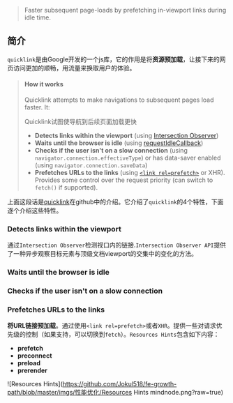 > Faster subsequent page-loads by prefetching in-viewport links during idle time.

## 简介

`quicklink`是由Google开发的一个js库，它的作用是将**资源预加载**，让接下来的网页访问更加的顺畅，用流量来换取用户的体验。

> #### How it works
>
> Quicklink attempts to make navigations to subsequent pages load faster. It:
>
> Quicklink试图使导航到后续页面加载更快
>
> - **Detects links within the viewport** (using [Intersection Observer](https://developer.mozilla.org/en-US/docs/Web/API/Intersection_Observer_API))
> - **Waits until the browser is idle** (using [requestIdleCallback](https://developer.mozilla.org/en-US/docs/Web/API/Window/requestIdleCallback))
> - **Checks if the user isn't on a slow connection** (using `navigator.connection.effectiveType`) or has data-saver enabled (using `navigator.connection.saveData`)
> - **Prefetches URLs to the links** (using [`<link rel=prefetch>`](https://www.w3.org/TR/resource-hints/#prefetch) or XHR). Provides some control over the request priority (can switch to `fetch()` if supported).

上面这段话是[quicklink](https://github.com/GoogleChromeLabs/quicklink)在github中的介绍。它介绍了`quicklink`的4个特性，下面逐个介绍这些特性。

### **Detects links within the viewport**

通过`Intersection Observer`检测视口内的链接.`Intersection Observer API`提供了一种异步观察目标元素与顶级文档viewport的交集中的变化的方法。

### **Waits until the browser is idle**

### **Checks if the user isn't on a slow connection**

### **Prefetches URLs to the links**

**将URL链接预加载**。通过使用`<link rel=prefetch>`或者`XHR`。提供一些对请求优先级的控制（如果支持，可以切换到`fetch`）。`Resources Hints`包含如下内容：

* **prefetch**
* **preconnect**
* **preload**
* **prerender**

![Resources Hints](https://github.com/Jokul518/fe-growth-path/blob/master/imgs/性能优化/Resources Hints mindnode.png?raw=true)

